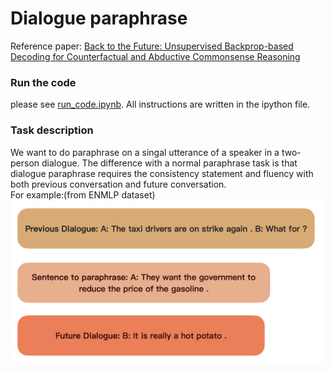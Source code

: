 # Dialogue paraphrase

Reference paper: [Back to the Future: Unsupervised Backprop-based Decoding for Counterfactual and Abductive Commonsense Reasoning](https://arxiv.org/pdf/2010.05906.pdf)

### Run the code
please see [run_code.ipynb](https://github.com/Rex-Shih/Dialogue_paraphrase/blob/main/run_code.ipynb). All instructions are written in the ipython file.

### Task description

We want to do paraphrase on a singal utterance of a speaker in a two-person dialogue. The difference with a normal paraphrase task is that dialogue paraphrase requires the consistency statement and fluency with both previous conversation and future conversation.  
For example:(from ENMLP dataset)  
<img src="https://github.com/Rex-Shih/Dialogue_paraphrase/blob/main/assets/paraphrase_example.png" alt="Salesman problem" width="500"/>

